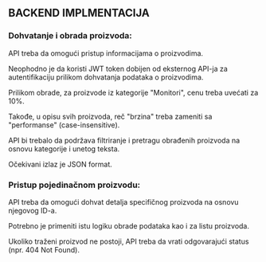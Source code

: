 ## BACKEND IMPLMENTACIJA

### Dohvatanje i obrada proizvoda:
API treba da omogući pristup informacijama o proizvodima.

Neophodno je da koristi JWT token dobijen od eksternog API-ja za autentifikaciju prilikom dohvatanja podataka o proizvodima.

Prilikom obrade, za proizvode iz kategorije "Monitori", cenu treba uvećati za 10%.

Takođe, u opisu svih proizvoda, reč "brzina" treba zameniti sa "performanse" (case-insensitive).

API bi trebalo da podržava filtriranje i pretragu obrađenih proizvoda na osnovu kategorije i unetog teksta.

Očekivani izlaz je JSON format.


### Pristup pojedinačnom proizvodu:

API treba da omogući dohvat detalja specifičnog proizvoda na osnovu njegovog ID-a.

Potrebno je primeniti istu logiku obrade podataka kao i za listu proizvoda.

Ukoliko traženi proizvod ne postoji, API treba da vrati odgovarajući status (npr. 404 Not Found).
